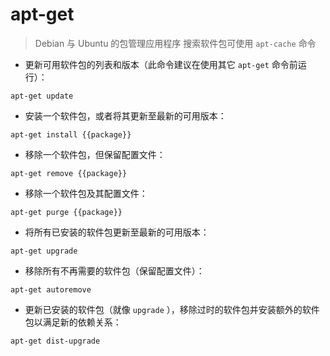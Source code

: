# apt-get

> Debian 与 Ubuntu 的包管理应用程序
> 搜索软件包可使用 `apt-cache` 命令

- 更新可用软件包的列表和版本（此命令建议在使用其它 `apt-get` 命令前运行）：

`apt-get update`

- 安装一个软件包，或者将其更新至最新的可用版本：

`apt-get install {{package}}`

- 移除一个软件包，但保留配置文件：

`apt-get remove {{package}}`

- 移除一个软件包及其配置文件：

`apt-get purge {{package}}`

- 将所有已安装的软件包更新至最新的可用版本：

`apt-get upgrade`

- 移除所有不再需要的软件包（保留配置文件）：

`apt-get autoremove`

- 更新已安装的软件包（就像 `upgrade` ），移除过时的软件包并安装额外的软件包以满足新的依赖关系：

`apt-get dist-upgrade`

[#]: contributors: ([王兴宇，Linux & BC]，[悠然间])